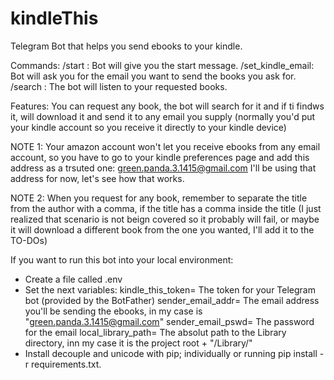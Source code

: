 # kindleThis
Telegram Bot that helps you send ebooks to your kindle.

Commands:
/start : Bot will give you the start message.
/set_kindle_email: Bot will ask you for the email you want to send the books you ask for.
/search : The bot will listen to your requested books.

Features:
You can request any book, the bot will search for it and 
if ti findws it, will download it and send it to any email 
you supply (normally you'd put your kindle account so you 
receive it directly to your kindle device)

NOTE 1: Your amazon account won't let you receive ebooks from 
any email account, so you have to go to your kindle preferences page and add this address as a trsuted one:
green.panda.3.1415@gmail.com
I'll be using that address for now, let's see how that works.

NOTE 2: When you request for any book, remember to separate 
the title from the author with a comma, if the title has a comma inside the title (I just realized that scenario is not 
beign covered so it probably will fail, or maybe it will download a different book from the one you wanted, I'll add it to the TO-DOs)



If you want to run this bot into your local environment:

- Create a file called .env
- Set the next variables:
    kindle_this_token= The token for your Telegram bot (provided by the BotFather)
    sender_email_addr= The email address you'll be sending the ebooks, in my case is "green.panda.3.1415@gmail.com"
    sender_email_pswd= The password for the email
    local_library_path= The absolut path to the Library directory, inn my case it is the project root + "/Library/"
- Install decouple and unicode with pip; individually or running pip install -r requirements.txt.

